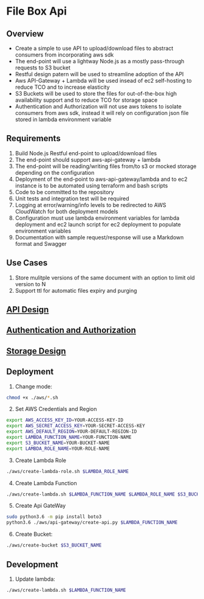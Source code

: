 # File Box Api

## Overview

* Create a simple to use API to upload/download files to abstract consumers from incorporating aws sdk
* The end-point will use a lightway Node.js as a mostly pass-through requests to S3 bucket
* Restful design patern will be used to streamline adoption of the API
* Aws API-Gateway + Lambda will be used insead of ec2 self-hosting to reduce TCO and to increase elasticity
* S3 Buckets will be used to store the files for out-of-the-box high availability support and to reduce TCO for storage space
* Authentication and Authorization will not use aws tokens to isolate consumers from aws sdk, instead it will rely on configuration json file stored in lambda environment variable

## Requirements

1. Build Node.js Restful end-point to upload/download files
2. The end-point should support aws-api-gateway + lambda
3. The end-point will be reading/writing files from/to s3 or mocked storage depending on the configuration
4. Deployment of the end-point to aws-api-gateway/lambda and to ec2 instance is to be automated using terraform and bash scripts
5. Code to be committed to the repository
6. Unit tests and integration test will be required
7. Logging at error/warning/info levels to be redirected to AWS CloudWatch for both deployment models
8. Configuration must use lambda environment variables for lambda deployment and ec2 launch script for ec2 deployment to populate environment variables
9. Documentation with sample request/response will use a Markdown format and Swagger

## Use Cases

1. Store mulitple versions of the same document with an option to limit old version to N
2. Support ttl for automatic files expiry and purging

## [API Design](./docs/API.md)

## [Authentication and Authorization](./docs/AuthC&AuthZ.md)

## [Storage Design](./docs/StorageDesign.md)

## Deployment

1. Change mode:
  ```bash
  chmod +x ./aws/*.sh
  ```

2. Set AWS Credentials and Region 
  ```bash
  export AWS_ACCESS_KEY_ID=YOUR-ACCESS-KEY-ID
  export AWS_SECRET_ACCESS_KEY=YOUR-SECRET-ACCESS-KEY
  export AWS_DEFAULT_REGION=YOUR-DEFAULT-REGION-ID
  export LAMBDA_FUNCTION_NAME=YOUR-FUNCTION-NAME
  export S3_BUCKET_NAME=YOUR-BUCKET-NAME
  export LAMBDA_ROLE_NAME=YOUR-ROLE-NAME
  ```

3. Create Lambda Role
  ```bash
  ./aws/create-lambda-role.sh $LAMBDA_ROLE_NAME
  ```

4. Create Lambda Function
  ```bash
  ./aws/create-lambda.sh $LAMBDA_FUNCTION_NAME $LAMBDA_ROLE_NAME $S3_BUCKET_NAME
  ```

5. Create Api GateWay
  ```bash
  sudo python3.6 -m pip install boto3
  python3.6 ./aws/api-gateway/create-api.py $LAMBDA_FUNCTION_NAME
  ```

6. Create Bucket:
  ```bash
  ./aws/create-bucket $S3_BUCKET_NAME
  ```
  
## Development

1. Update lambda:
  ```bash
  ./aws/create-lambda.sh $LAMBDA_FUNCTION_NAME
  ```